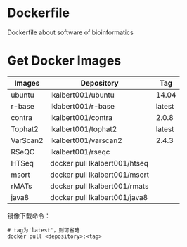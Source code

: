# Dockerfile
Dockerfile about software of bioinformatics 
# Get Docker Images
Images | Depository |Tag
---|---|---
ubuntu | lkalbert001/ubuntu | 14.04
r-base | lklabert001/r-base | latest
contra | lkalbert001/contra | 2.0.8
Tophat2 | lkalbert001/tophat2 | latest
VarScan2 | lkalbert001/varscan2 |2.4.3
RSeQC |  lkalbert001/rseqc
HTSeq | docker pull lkalbert001/htseq
msort | docker pull lkalbert001/msort
rMATs | docker pull lkalbert001/rmats
java8 | docker pull lkalbert001/java8

镜像下载命令：
```
# tag为'latest'，则可省略
docker pull <depository>:<tag>
```
